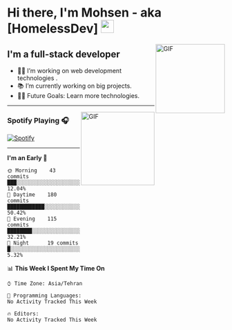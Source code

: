 # Hi there, I'm Mohsen - aka [HomelessDev] <img width="30px" src="https://media.tenor.com/images/3b388fe03da271d2674faf85eb7c3fcd/tenor.gif" />

<img align="right" alt="GIF" height="160px" src="https://media.giphy.com/media/du3J3cXyzhj75IOgvA/giphy.gif" />

## I'm a full-stack developer  

- 👨‍💻 I’m working on web development technologies .
- 📚 I’m currently working on big projects.
- 💪🏼 Future Goals: Learn more technologies.

---

<img align="right" alt="GIF" height="170px" src="https://media.giphy.com/media/J5B1Y8QZnzXXbLQIBu/giphy.gif" />

### Spotify Playing 🎧

[![Spotify](https://novatorem.bgstatic.vercel.app/api/spotify)](https://open.spotify.com/user/11153360645)

---

<!--START_SECTION:waka-->
**I'm an Early 🐤** 

```text
🌞 Morning    43 commits     ███░░░░░░░░░░░░░░░░░░░░░░   12.04% 
🌆 Daytime    180 commits    ████████████░░░░░░░░░░░░░   50.42% 
🌃 Evening    115 commits    ████████░░░░░░░░░░░░░░░░░   32.21% 
🌙 Night      19 commits     █░░░░░░░░░░░░░░░░░░░░░░░░   5.32%

```


📊 **This Week I Spent My Time On** 

```text
⌚︎ Time Zone: Asia/Tehran

💬 Programming Languages: 
No Activity Tracked This Week

🔥 Editors: 
No Activity Tracked This Week

```


<!--END_SECTION:waka-->
